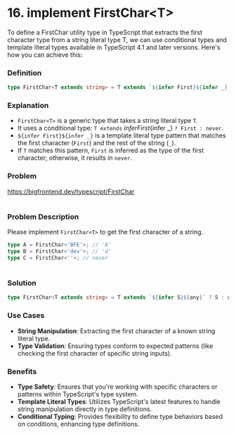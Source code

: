 # 16. implement FirstChar\<T\>

To define a FirstChar<T> utility type in TypeScript that extracts the first character type from a string literal type T, we can use conditional types and template literal types available in TypeScript 4.1 and later versions. Here's how you can achieve this:


### Definition

```typescript
type FirstChar<T extends string> = T extends `${infer First}${infer _}` ? First : never;
```

### Explanation

* `FirstChar<T>` is a generic type that takes a string literal type `T`.
* It uses a conditional type: `T extends` ${infer First}${infer _} `? First : never`.
* `${infer First}${infer _}` is a template literal type pattern that matches the first character (`First`) and the rest of the string (`_`).
* If `T` matches this pattern, `First` is inferred as the type of the first character; otherwise, it results in `never`.


### Problem

https://bigfrontend.dev/typescript/FirstChar

#

### Problem Description

Please implement `FirstChar<T>` to get the first character of a string.

```ts
type A = FirstChar<'BFE'>; // 'B'
type B = FirstChar<'dev'>; // 'd'
type C = FirstChar<''>; // never
```

#

### Solution

```ts
type FirstChar<T extends string> = T extends `${infer S}${any}` ? S : never;
```

### Use Cases

* **String Manipulation**: Extracting the first character of a known string literal type.
* **Type Validation**: Ensuring types conform to expected patterns (like checking the first character of specific string inputs).

### Benefits

* **Type Safety**: Ensures that you're working with specific characters or patterns within TypeScript's type system.
* **Template Literal Types**: Utilizes TypeScript's latest features to handle string manipulation directly in type definitions.
* **Conditional Typing**: Provides flexibility to define type behaviors based on conditions, enhancing type definitions.
